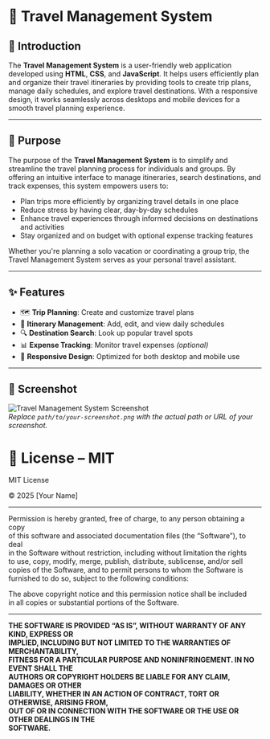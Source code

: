 # 🧳 Travel Management System

## 🚀 Introduction

The **Travel Management System** is a user-friendly web application developed using **HTML**, **CSS**, and **JavaScript**. It helps users efficiently plan and organize their travel itineraries by providing tools to create trip plans, manage daily schedules, and explore travel destinations. With a responsive design, it works seamlessly across desktops and mobile devices for a smooth travel planning experience.

---

## 🎯 Purpose

The purpose of the **Travel Management System** is to simplify and streamline the travel planning process for individuals and groups. By offering an intuitive interface to manage itineraries, search destinations, and track expenses, this system empowers users to:

- Plan trips more efficiently by organizing travel details in one place  
- Reduce stress by having clear, day-by-day schedules  
- Enhance travel experiences through informed decisions on destinations and activities  
- Stay organized and on budget with optional expense tracking features  

Whether you're planning a solo vacation or coordinating a group trip, the Travel Management System serves as your personal travel assistant.

---

## ✨ Features

- 🗺️ **Trip Planning**: Create and customize travel plans  
- 📅 **Itinerary Management**: Add, edit, and view daily schedules  
- 🔍 **Destination Search**: Look up popular travel spots  
- 📊 **Expense Tracking**: Monitor travel expenses *(optional)*  
- 📱 **Responsive Design**: Optimized for both desktop and mobile use  

---

## 📸 Screenshot

![Travel Management System Screenshot](path/to/your-screenshot.png)  
*Replace `path/to/your-screenshot.png` with the actual path or URL of your screenshot.*

# 📄 License – MIT

MIT License  

© 2025 [Your Name]

---

Permission is hereby granted, free of charge, to any person obtaining a copy  
of this software and associated documentation files (the “Software”), to deal  
in the Software without restriction, including without limitation the rights  
to use, copy, modify, merge, publish, distribute, sublicense, and/or sell  
copies of the Software, and to permit persons to whom the Software is  
furnished to do so, subject to the following conditions:

The above copyright notice and this permission notice shall be included  
in all copies or substantial portions of the Software.

---

**THE SOFTWARE IS PROVIDED “AS IS”, WITHOUT WARRANTY OF ANY KIND, EXPRESS OR  
IMPLIED, INCLUDING BUT NOT LIMITED TO THE WARRANTIES OF MERCHANTABILITY,  
FITNESS FOR A PARTICULAR PURPOSE AND NONINFRINGEMENT. IN NO EVENT SHALL THE  
AUTHORS OR COPYRIGHT HOLDERS BE LIABLE FOR ANY CLAIM, DAMAGES OR OTHER  
LIABILITY, WHETHER IN AN ACTION OF CONTRACT, TORT OR OTHERWISE, ARISING FROM,  
OUT OF OR IN CONNECTION WITH THE SOFTWARE OR THE USE OR OTHER DEALINGS IN THE  
SOFTWARE.**
